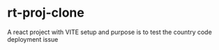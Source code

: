 # rt-proj-clone
A react project with VITE setup and purpose is to test the country code deployment issue
